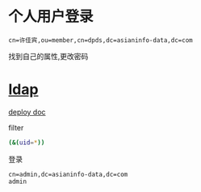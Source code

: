 # 个人用户登录

```
cn=许佳宾,ou=member,cn=dpds,dc=asianinfo-data,dc=com
```

找到自己的属性,更改密码

# [ldap](https://blog.csdn.net/sssssuuuuu666/article/details/109738921)

[deploy doc](https://www.liuwg.com/archives/docker-openldap)

 

filter

```sh
(&(uid=*))
```

登录

```
cn=admin,dc=asianinfo-data,dc=com
admin
```



